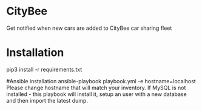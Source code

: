 # CityBee
Get notified when new cars are added to CityBee car sharing fleet

# Installation
pip3 install -r requirements.txt

#Ansible installation
ansible-playbook playbook.yml -e hostname=localhost
Please change hostname that will match your inventory. If MySQL is not installed - this playbook will install it, setup an user with a new database and then import the latest dump.

